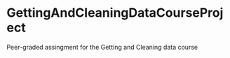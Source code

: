 # GettingAndCleaningDataCourseProject
Peer-graded assingment for the Getting and Cleaning data course
